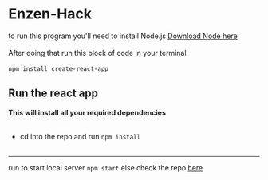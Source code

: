 # Enzen-Hack
to run this program you'll need to install Node.js [Download Node here](https://nodejs.org/en/download/)<br><br>
After doing that run this block of code in your terminal<br><br>
`npm install create-react-app`
## Run the react app
**This will install all your required dependencies**<br><br>
- cd into the repo and run `npm install`<br><br>
**** 
run to start local server `npm start`
else check the repo [here](http://yugaank-kalia.github.io/Enzenearth/)

